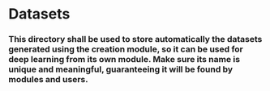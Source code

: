 # Datasets

### This directory shall be used to store automatically the datasets generated using the creation module, so it can be used for deep learning from its own module. Make sure its name is unique and meaningful, guaranteeing it will be found by modules and users.
